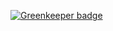 

[![Greenkeeper badge](https://badges.greenkeeper.io/kumavis/boot-bone.svg)](https://greenkeeper.io/)